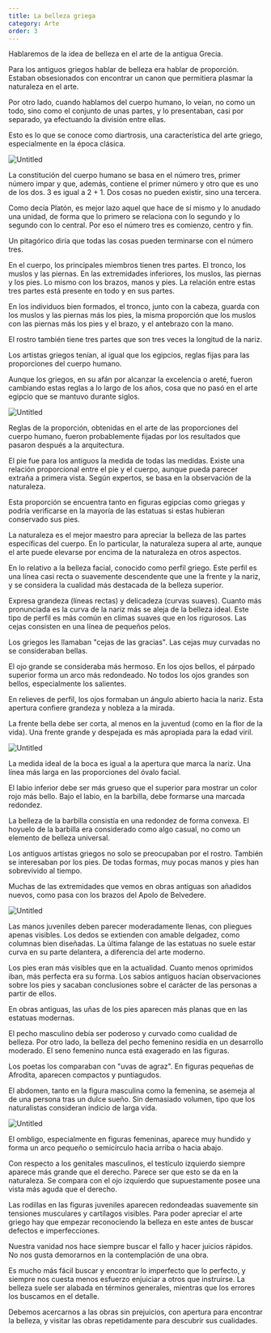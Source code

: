 ```yaml
---
title: La belleza griega
category: Arte
order: 3
---
```


Hablaremos de la idea de belleza en el arte de la antigua Grecia.

Para los antiguos griegos hablar de belleza era hablar de proporción. Estaban obsesionados con encontrar un canon que permitiera plasmar la naturaleza en el arte.

Por otro lado, cuando hablamos del cuerpo humano, lo veían, no como un todo, sino como el conjunto de unas partes, y lo presentaban, casi por separado, ya efectuando la división entre ellas. 

Esto es lo que se conoce como diartrosis, una característica del arte griego, especialmente en la época clásica.

![Untitled]({{site.baseurl}}/images/belleza/image.png)

La constitución del cuerpo humano se basa en el número tres, primer número impar y que, además, contiene el primer número y otro que es uno de los dos. 3 es igual a 2 + 1. Dos cosas no pueden existir, sino una tercera.

Como decía Platón, es mejor lazo aquel que hace de sí mismo y lo anudado una unidad, de forma que lo primero se relaciona con lo segundo y lo segundo con lo central. Por eso el número tres es comienzo, centro y fin.

Un pitagórico diría que todas las cosas pueden terminarse con el número tres. 

En el cuerpo, los principales miembros tienen tres partes. El tronco, los muslos y las piernas. En las extremidades inferiores, los muslos, las piernas y los pies. Lo mismo con los brazos, manos y pies. La relación entre estas tres partes está presente en todo y en sus partes.

En los individuos bien formados, el tronco, junto con la cabeza, guarda con los muslos y las piernas más los pies, la misma proporción que los muslos con las piernas más los pies y el brazo, y el antebrazo con la mano.

El rostro también tiene tres partes que son tres veces la longitud de la nariz.

Los artistas griegos tenían, al igual que los egipcios, reglas fijas para las proporciones del cuerpo humano.

Aunque los griegos, en su afán por alcanzar la excelencia o areté, fueron cambiando estas reglas a lo largo de los años, cosa que no pasó en el arte egipcio que se mantuvo durante siglos.

![Untitled]({{site.baseurl}}/images/belleza/image%201.png)

Reglas de la proporción, obtenidas en el arte de las proporciones del cuerpo humano, fueron probablemente fijadas por los resultados que pasaron después a la arquitectura.

El pie fue para los antiguos la medida de todas las medidas. Existe una relación proporcional entre el pie y el cuerpo, aunque pueda parecer extraña a primera vista. Según expertos, se basa en la observación de la naturaleza.

Esta proporción se encuentra tanto en figuras egipcias como griegas y podría verificarse en la mayoría de las estatuas si estas hubieran conservado sus pies.

La naturaleza es el mejor maestro para apreciar la belleza de las partes específicas del cuerpo. En lo particular, la naturaleza supera al arte, aunque el arte puede elevarse por encima de la naturaleza en otros aspectos.

En lo relativo a la belleza facial, conocido como perfil griego. Este perfil es una línea casi recta o suavemente descendente que une la frente y la nariz, y se considera la cualidad más destacada de la belleza superior.

Expresa grandeza (líneas rectas) y delicadeza (curvas suaves). Cuanto más pronunciada es la curva de la nariz más se aleja de la belleza ideal. Este tipo de perfil es más común en climas suaves que en los rigurosos. Las cejas consisten en una línea de pequeños pelos.

Los griegos les llamaban "cejas de las gracias". Las cejas muy curvadas no se consideraban bellas.

El ojo grande se consideraba más hermoso. En los ojos bellos, el párpado superior forma un arco más redondeado. No todos los ojos grandes son bellos, especialmente los salientes.

En relieves de perfil, los ojos formaban un ángulo abierto hacia la nariz. Esta apertura confiere grandeza y nobleza a la mirada.

La frente bella debe ser corta, al menos en la juventud (como en la flor de la vida). Una frente grande y despejada es más apropiada para la edad viril.

![Untitled]({{site.baseurl}}/images/belleza/image%202.png)

La medida ideal de la boca es igual a la apertura que marca la nariz. Una línea más larga en las proporciones del óvalo facial.

El labio inferior debe ser más grueso que el superior para mostrar un color rojo más bello. Bajo el labio, en la barbilla, debe formarse una marcada redondez.

La belleza de la barbilla consistía en una redondez de forma convexa. El hoyuelo de la barbilla era considerado como algo casual, no como un elemento de belleza universal.

Los antiguos artistas griegos no solo se preocupaban por el rostro. También se interesaban por los pies. De todas formas, muy pocas manos y pies han sobrevivido al tiempo.

Muchas de las extremidades que vemos en obras antiguas son añadidos nuevos, como pasa con los brazos del Apolo de Belvedere.

![Untitled]({{site.baseurl}}/images/belleza/image%203.png)

Las manos juveniles deben parecer moderadamente llenas, con pliegues apenas visibles. Los dedos se extienden con amable delgadez, como columnas bien diseñadas. La última falange de las estatuas no suele estar curva en su parte delantera, a diferencia del arte moderno.

Los pies eran más visibles que en la actualidad. Cuanto menos oprimidos iban, más perfecta era su forma. Los sabios antiguos hacían observaciones sobre los pies y sacaban conclusiones sobre el carácter de las personas a partir de ellos.

En obras antiguas, las uñas de los pies aparecen más planas que en las estatuas modernas.

El pecho masculino debía ser poderoso y curvado como cualidad de belleza. Por otro lado, la belleza del pecho femenino residía en un desarrollo moderado. El seno femenino nunca está exagerado en las figuras.

Los poetas los comparaban con "uvas de agraz". En figuras pequeñas de Afrodita, aparecen compactos y puntiagudos.

El abdomen, tanto en la figura masculina como la femenina, se asemeja al de una persona tras un dulce sueño. Sin demasiado volumen, tipo que los naturalistas consideran indicio de larga vida.

![Untitled]({{site.baseurl}}/images/belleza/image%204.png)

El ombligo, especialmente en figuras femeninas, aparece muy hundido y forma un arco pequeño o semicírculo hacia arriba o hacia abajo.

Con respecto a los genitales masculinos, el testículo izquierdo siempre aparece más grande que el derecho. Parece ser que esto se da en la naturaleza. Se compara con el ojo izquierdo que supuestamente posee una vista más aguda que el derecho.

Las rodillas en las figuras juveniles aparecen redondeadas suavemente sin tensiones musculares y cartílagos visibles. Para poder apreciar el arte griego hay que empezar reconociendo la belleza en este antes de buscar defectos e imperfecciones.

Nuestra vanidad nos hace siempre buscar el fallo y hacer juicios rápidos. No nos gusta demorarnos en la contemplación de una obra.

Es mucho más fácil buscar y encontrar lo imperfecto que lo perfecto, y siempre nos cuesta menos esfuerzo enjuiciar a otros que instruirse. La belleza suele ser alabada en términos generales, mientras que los errores los buscamos en el detalle.

Debemos acercarnos a las obras sin prejuicios, con apertura para encontrar la belleza, y visitar las obras repetidamente para descubrir sus cualidades.